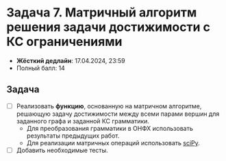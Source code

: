 # Задача 7. Матричный алгоритм решения задачи достижимости с КС ограничениями

* **Жёсткий дедлайн**: 17.04.2024, 23:59
* Полный балл: 14

## Задача

- [ ] Реализовать **функцию**, основанную на матричном алгоритме, решающую задачу достижимости между всеми парами вершин для заданного графа и заданной КС грамматики.
  - Для преобразования грамматики в ОНФХ использовать результаты предыдущих работ.
  - Для реализации матричных операций использовать [sciPy](https://docs.scipy.org/doc/scipy/reference/sparse.html).
- [ ] Добавить необходимые тесты.
